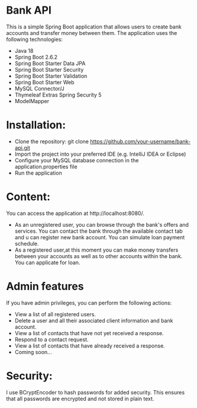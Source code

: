 # Bank API
This is a simple Spring Boot application that allows users to create bank accounts and transfer money between them. The application uses the following technologies:
* Java 18
* Spring Boot 2.6.2
* Spring Boot Starter Data JPA
* Spring Boot Starter Security
* Spring Boot Starter Validation
* Spring Boot Starter Web
* MySQL Connector/J
* Thymeleaf Extras Spring Security 5
* ModelMapper
# Installation:
* Clone the repository: git clone https://github.com/your-username/bank-api.git
* Import the project into your preferred IDE (e.g. IntelliJ IDEA or Eclipse)
* Configure your MySQL database connection in the application.properties file
* Run the application
# Content:
You can access the application at http://localhost:8080/. 
* As an unregistered user, you can browse through the bank's offers and services. You can contact the bank through the available contact tab and u can register new bank account. You can simulate loan payment schedule.
* As a registered user,at this moment you can make money transfers between your accounts as well as to other accounts within the bank. You can applicate for loan.
# Admin features
If you have admin privileges, you can perform the following actions:
* View a list of all registered users.
* Delete a user and all their associated client information and bank account.
* View a list of contacts that have not yet received a response.
* Respond to a contact request.
* View a list of contacts that have already received a response.
* Coming soon...
# Security:
I use BCryptEncoder to hash passwords for added security. This ensures that all passwords are encrypted and not stored in plain text.


